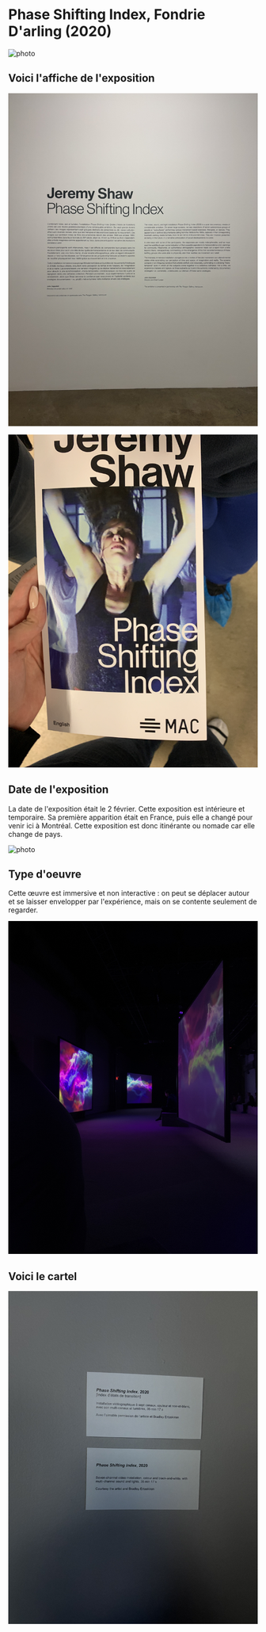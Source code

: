 # Phase Shifting Index, Fondrie D'arling (2020)

![photo](vue_ensemble_panorama.JPG)

## **Voici l'affiche de l'exposition**

![photo](Affiche_exposition.jpeg)

![photo](Titre_exposition.jpeg)


## **Date de l'exposition**
La date de l'exposition était le 2 février. Cette exposition est intérieure et temporaire. Sa première apparition était en France, puis elle a changé pour venir ici à Montréal. Cette exposition est donc itinérante ou nomade car elle change de pays.

![photo](moi_devant_l'edifice.png)

## **Type d'oeuvre**
Cette œuvre est immersive et non interactive : on peut se déplacer autour et se laisser envelopper par l'expérience, mais on se contente seulement de regarder.

![photo](Exposition_Vue_ensembe.jpeg)

## **Voici le cartel**

![photo](cartel.image.png)



















